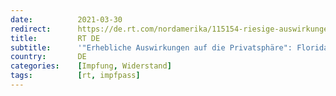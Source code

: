 ```yaml
---
date:          2021-03-30
redirect:      https://de.rt.com/nordamerika/115154-riesige-auswirkungen-auf-privatsphare-florida-will-impfpasse-verbannen/
title:         RT DE
subtitle:      '"Erhebliche Auswirkungen auf die Privatsphäre": Floridas Gouverneur will Impfpässe verbannen'
country:       DE
categories:    [Impfung, Widerstand]
tags:          [rt, impfpass]
---
```

